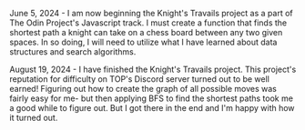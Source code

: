 June 5, 2024 - I am now beginning the Knight's Travails project as a part of The Odin Project's Javascript track. I must create a function that finds the shortest path a knight can take on a chess board between any two given spaces. In so doing, I will need to utilize what I have learned about data structures and search algorithms.

August 19, 2024 - I have finished the Knight's Travails project. This project's reputation for difficulty on TOP's Discord server turned out to be well earned! Figuring out how to create the graph of all possible moves was fairly easy for me- but then applying BFS to find the shortest paths took me a good while to figure out. But I got there in the end and I'm happy with how it turned out.